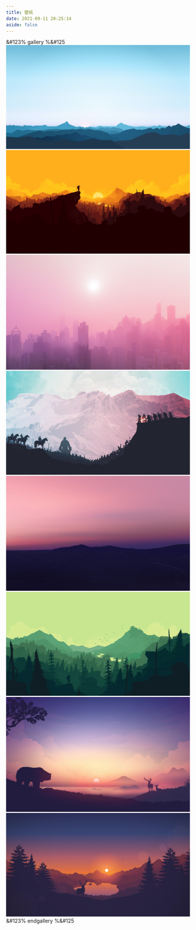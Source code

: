 ```yaml
---
title: 壁纸
date: 2021-09-11 20:25:14
aside: false
---
```


&#123% gallery %&#125
![](01/1.jpg)
![](01/2.jpg)
![](01/3.jpg)
![](01/4.jpg)
![](01/5.jpg)
![](01/6.jpg)
![](01/7.jpg)
![](01/8.jpg)
&#123% endgallery %&#125

